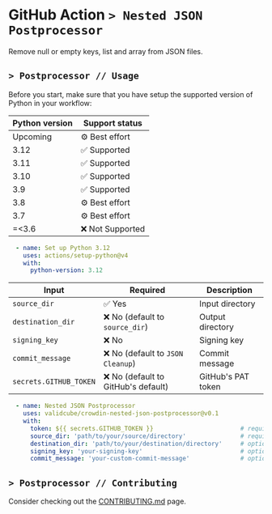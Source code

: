 # GitHub Action `> Nested JSON Postprocessor`

Remove null or empty keys, list and array from JSON files.

## `> Postprocessor // Usage`

Before you start, make sure that you have setup the supported version of Python in your workflow:

| Python version | Support status   |
| -------------- | ---------------- |
| Upcoming       | ⚙️ Best effort   |
| 3.12           | ✅ Supported     |
| 3.11           | ✅ Supported     |
| 3.10           | ✅ Supported     |
| 3.9            | ✅ Supported     |
| 3.8            | ⚙️ Best effort   |
| 3.7            | ⚙️ Best effort   |
| =<3.6          | ❌ Not Supported |

```yml
  - name: Set up Python 3.12
    uses: actions/setup-python@v4
    with:
      python-version: 3.12
```

| Input                  | Required                            | Description        |
| ---------------------- | ----------------------------------- | ------------------ |
| `source_dir`           | ✅ Yes                              | Input directory    |
| `destination_dir`      | ❌ No (default to `source_dir`)     | Output directory   |
| `signing_key`          | ❌ No                               | Signing key        |
| `commit_message`       | ❌ No (default to `JSON Cleanup`)   | Commit message     |
| `secrets.GITHUB_TOKEN` | ❌ No (default to GitHub's default) | GitHub's PAT token |

```yml
  - name: Nested JSON Postprocessor
    uses: validcube/crowdin-nested-json-postprocessor@v0.1
    with:
      token: ${{ secrets.GITHUB_TOKEN }}                        # required, your push token
      source_dir: 'path/to/your/source/directory'               # required, your input directory
      destination_dir: 'path/to/your/destination/directory'     # optional, default to source_dir
      signing_key: 'your-signing-key'                           # optional, will skip signing if not provided
      commit_message: 'your-custom-commit-message'              # optional, default to "JSON Cleanup"
```

## `> Postprocessor // Contributing`

Consider checking out the [CONTRIBUTING.md](CONTRIBUTING.md) page.
